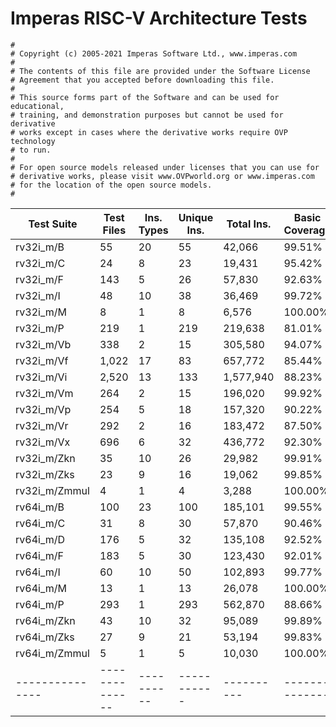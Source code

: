 # Imperas RISC-V Architecture Tests

    #
    # Copyright (c) 2005-2021 Imperas Software Ltd., www.imperas.com
    #
    # The contents of this file are provided under the Software License
    # Agreement that you accepted before downloading this file.
    #
    # This source forms part of the Software and can be used for educational,
    # training, and demonstration purposes but cannot be used for derivative
    # works except in cases where the derivative works require OVP technology
    # to run.
    #
    # For open source models released under licenses that you can use for
    # derivative works, please visit www.OVPworld.org or www.imperas.com
    # for the location of the open source models.
    #
    


| Test Suite      |   Test Files   | Ins. Types | Unique Ins. | Total Ins. | Basic Coverage | Extended Coverage |
| --------------- | -------------- | ---------- | ----------- | ---------- | -------------- | ----------------- |
| rv32i_m/B       |             55 |         20 |          55 |     42,066 |         99.51% |             87.52 |
| rv32i_m/C       |             24 |          8 |          23 |     19,431 |         95.42% |             73.13 |
| rv32i_m/F       |            143 |          5 |          26 |     57,830 |         92.63% |                   |
| rv32i_m/I       |             48 |         10 |          38 |     36,469 |         99.72% |             95.45 |
| rv32i_m/M       |              8 |          1 |           8 |      6,576 |        100.00% |             84.96 |
| rv32i_m/P       |            219 |          1 |         219 |    219,638 |         81.01% |                   |
| rv32i_m/Vb      |            338 |          2 |          15 |    305,580 |         94.07% |                   |
| rv32i_m/Vf      |          1,022 |         17 |          83 |    657,772 |         85.44% |                   |
| rv32i_m/Vi      |          2,520 |         13 |         133 |  1,577,940 |         88.23% |                   |
| rv32i_m/Vm      |            264 |          2 |          15 |    196,020 |         99.92% |                   |
| rv32i_m/Vp      |            254 |          5 |          18 |    157,320 |         90.22% |                   |
| rv32i_m/Vr      |            292 |          2 |          16 |    183,472 |         87.50% |                   |
| rv32i_m/Vx      |            696 |          6 |          32 |    436,772 |         92.30% |                   |
| rv32i_m/Zkn     |             35 |         10 |          26 |     29,982 |         99.91% |             93.28 |
| rv32i_m/Zks     |             23 |          9 |          16 |     19,062 |         99.85% |             90.01 |
| rv32i_m/Zmmul   |              4 |          1 |           4 |      3,288 |        100.00% |             79.84 |
| rv64i_m/B       |            100 |         23 |         100 |    185,101 |         99.55% |             82.90 |
| rv64i_m/C       |             31 |          8 |          30 |     57,870 |         90.46% |             69.20 |
| rv64i_m/D       |            176 |          5 |          32 |    135,108 |         92.52% |                   |
| rv64i_m/F       |            183 |          5 |          30 |    123,430 |         92.01% |                   |
| rv64i_m/I       |             60 |         10 |          50 |    102,893 |         99.77% |             91.92 |
| rv64i_m/M       |             13 |          1 |          13 |     26,078 |        100.00% |             80.57 |
| rv64i_m/P       |            293 |          1 |         293 |    562,870 |         88.66% |                   |
| rv64i_m/Zkn     |             43 |         10 |          32 |     95,089 |         99.89% |             89.80 |
| rv64i_m/Zks     |             27 |          9 |          21 |     53,194 |         99.83% |             86.26 |
| rv64i_m/Zmmul   |              5 |          1 |           5 |     10,030 |        100.00% |             74.78 |
| --------------- | -------------- | ---------- | ----------- | ---------- | -------------- | ----------------- |


